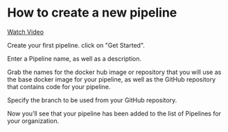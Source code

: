# How to create a new pipeline

[Watch Video](https://s3.amazonaws.com/docs.openfido.org/assets/create_pipeline.mp4)

Create your first pipeline. click on "Get Started".

Enter a Pipeline name, as well as a description.

Grab the names for the docker hub image or repository that you will use as the base docker image for your pipeline, as well as the GitHub repository that contains code for your pipeline.

Specify the branch to be used from your GitHub repository.

Now you’ll see that your pipeline has been added to the list of Pipelines for your organization.
